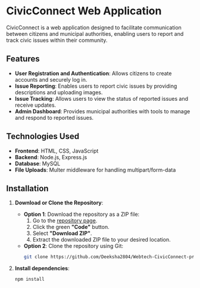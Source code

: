 
# CivicConnect Web Application

CivicConnect is a web application designed to facilitate communication between citizens and municipal authorities, enabling users to report and track civic issues within their community.

## Features

- **User Registration and Authentication**: Allows citizens to create accounts and securely log in.
- **Issue Reporting**: Enables users to report civic issues by providing descriptions and uploading images.
- **Issue Tracking**: Allows users to view the status of reported issues and receive updates.
- **Admin Dashboard**: Provides municipal authorities with tools to manage and respond to reported issues.

## Technologies Used

- **Frontend**: HTML, CSS, JavaScript
- **Backend**: Node.js, Express.js
- **Database**: MySQL
- **File Uploads**: Multer middleware for handling multipart/form-data

## Installation

1. **Download or Clone the Repository**:
   - **Option 1**: Download the repository as a ZIP file:
     1. Go to the [repository page](https://github.com/Deeksha2804/Webtech-CivicConnect-project).
     2. Click the green **"Code"** button.
     3. Select **"Download ZIP"**.
     4. Extract the downloaded ZIP file to your desired location.
   - **Option 2**: Clone the repository using Git:
     ```bash
     git clone https://github.com/Deeksha2804/Webtech-CivicConnect-project.git
     ```

2. **Install dependencies**:
   ```bash
   npm install
